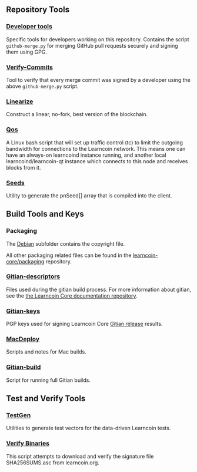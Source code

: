 Repository Tools
---------------------

### [Developer tools](/contrib/devtools) ###
Specific tools for developers working on this repository.
Contains the script `github-merge.py` for merging GitHub pull requests securely and signing them using GPG.

### [Verify-Commits](/contrib/verify-commits) ###
Tool to verify that every merge commit was signed by a developer using the above `github-merge.py` script.

### [Linearize](/contrib/linearize) ###
Construct a linear, no-fork, best version of the blockchain.

### [Qos](/contrib/qos) ###

A Linux bash script that will set up traffic control (tc) to limit the outgoing bandwidth for connections to the Learncoin network. This means one can have an always-on learncoind instance running, and another local learncoind/learncoin-qt instance which connects to this node and receives blocks from it.

### [Seeds](/contrib/seeds) ###
Utility to generate the pnSeed[] array that is compiled into the client.

Build Tools and Keys
---------------------

### Packaging ###
The [Debian](/contrib/debian) subfolder contains the copyright file.

All other packaging related files can be found in the [learncoin-core/packaging](https://github.com/learncoin-core/packaging) repository.

### [Gitian-descriptors](/contrib/gitian-descriptors) ###
Files used during the gitian build process. For more information about gitian, see the [the Learncoin Core documentation repository](https://github.com/learncoin-core/docs).

### [Gitian-keys](/contrib/gitian-keys)
PGP keys used for signing Learncoin Core [Gitian release](/doc/release-process.md) results.

### [MacDeploy](/contrib/macdeploy) ###
Scripts and notes for Mac builds. 

### [Gitian-build](/contrib/gitian-build.py) ###
Script for running full Gitian builds.

Test and Verify Tools 
---------------------

### [TestGen](/contrib/testgen) ###
Utilities to generate test vectors for the data-driven Learncoin tests.

### [Verify Binaries](/contrib/verifybinaries) ###
This script attempts to download and verify the signature file SHA256SUMS.asc from learncoin.org.
